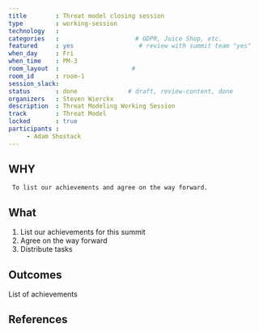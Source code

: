 ```yaml
---
title        : Threat model closing session
type         : working-session
technology   :
categories   :                     # GDPR, Juice Shop, etc.
featured     : yes                  # review with summit team "yes"
when_day     : Fri
when_time    : PM-3
room_layout  :                    #
room_id      : room-1
session_slack:
status       : done              # draft, review-content, done
organizers   : Steven Wierckx
description  : Threat Modeling Working Session
track        : Threat Model
locked       : true
participants :
     - Adam Shostack
---
```


## WHY

     To list our achievements and agree on the way forward.

## What

 1. List our achievements for this summit
 2. Agree on the way forward
 3. Distribute tasks


## Outcomes

 List of achievements

## References
